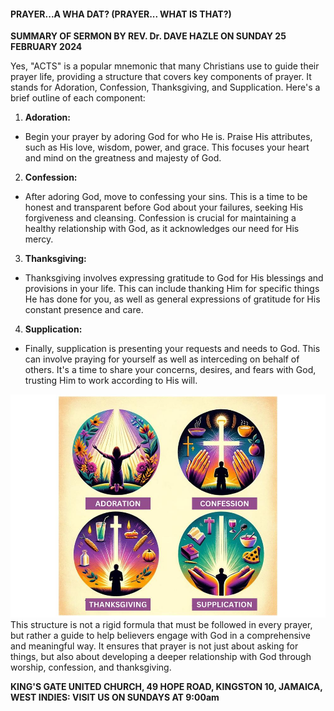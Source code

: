 #### PRAYER...A WHA DAT? (PRAYER... WHAT IS THAT?)

**SUMMARY OF SERMON BY REV. Dr. DAVE HAZLE ON SUNDAY 25 FEBRUARY 2024**

Yes, "ACTS" is a popular mnemonic that many Christians use to guide their prayer life, providing a structure that covers key components of prayer. It stands for Adoration, Confession, Thanksgiving, and Supplication. Here's a brief outline of each component:

1. **Adoration:**
- Begin your prayer by adoring God for who He is. Praise His attributes, such as His love, wisdom, power, and grace. This focuses your heart and mind on the greatness and majesty of God.

2. **Confession:**
- After adoring God, move to confessing your sins. This is a time to be honest and transparent before God about your failures, seeking His forgiveness and cleansing. Confession is crucial for maintaining a healthy relationship with God, as it acknowledges our need for His mercy.

3. **Thanksgiving:**
- Thanksgiving involves expressing gratitude to God for His blessings and provisions in your life. This can include thanking Him for specific things He has done for you, as well as general expressions of gratitude for His constant presence and care.

4. **Supplication:**
- Finally, supplication is presenting your requests and needs to God. This can involve praying for yourself as well as interceding on behalf of others. It's a time to share your concerns, desires, and fears with God, trusting Him to work according to His will.

![](./PRAYER-MNEMONIC.jpeg)
This structure is not a rigid formula that must be followed in every prayer, but rather a guide to help believers engage with God in a comprehensive and meaningful way. It ensures that prayer is not just about asking for things, but also about developing a deeper relationship with God through worship, confession, and thanksgiving.

**KING'S GATE UNITED CHURCH, 49 HOPE ROAD, KINGSTON 10, JAMAICA, WEST INDIES: VISIT US ON SUNDAYS AT 9:00am**
